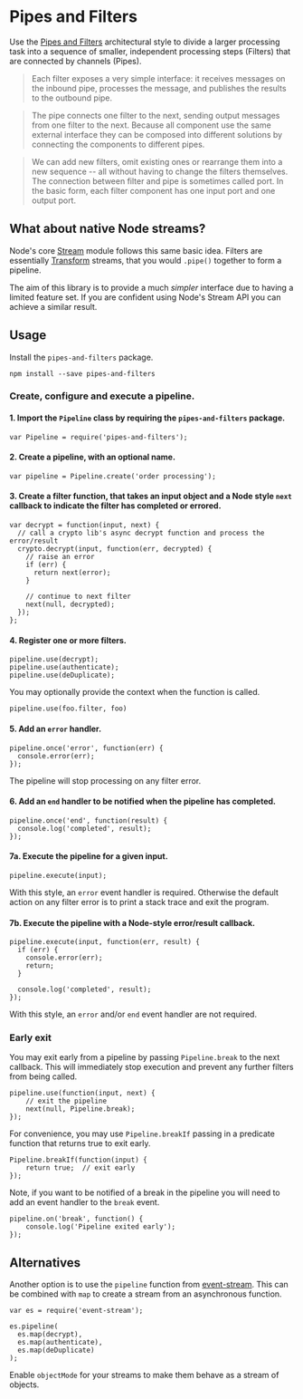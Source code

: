 # Pipes and Filters

Use the [Pipes and Filters](http://www.eaipatterns.com/PipesAndFilters.html) architectural style to divide a larger processing task into a sequence of smaller, independent processing steps (Filters) that are connected by channels (Pipes).

> Each filter exposes a very simple interface: it receives messages on the inbound pipe, processes the message, and publishes the results to the outbound pipe. 

> The pipe connects one filter to the next, sending output messages from one filter to the next. Because all component use the same external interface they can be composed into different solutions by connecting the components to different pipes. 

> We can add new filters, omit existing ones or rearrange them into a new sequence -- all without having to change the filters themselves. The connection between filter and pipe is sometimes called port. In the basic form, each filter component has one input port and one output port.

## What about native Node streams?

Node's core [Stream](http://nodejs.org/api/stream.html) module follows this same basic idea. Filters are essentially [Transform](http://nodejs.org/api/stream.html#stream_class_stream_transform_1) streams, that you would `.pipe()` together to form a pipeline. 

The aim of this library is to provide a much *simpler* interface due to having a limited feature set. If you are confident using Node's Stream API you can achieve a similar result.

## Usage

Install the `pipes-and-filters` package.

	npm install --save pipes-and-filters

### Create, configure and execute a pipeline.

#### 1. Import the `Pipeline` class by requiring the `pipes-and-filters` package.

	var Pipeline = require('pipes-and-filters');

#### 2. Create a pipeline, with an optional name.

	var pipeline = Pipeline.create('order processing');

#### 3. Create a filter function, that takes an input object and a Node style `next` callback to indicate the filter has completed or errored.

	var decrypt = function(input, next) {
	  // call a crypto lib's async decrypt function and process the error/result
	  crypto.decrypt(input, function(err, decrypted) {
	    // raise an error
	    if (err) {
	  	  return next(error);
	    }

	    // continue to next filter
	    next(null, decrypted);
	  }); 
	};

#### 4. Register one or more filters.

	pipeline.use(decrypt);
	pipeline.use(authenticate);
	pipeline.use(deDuplicate);

You may optionally provide the context when the function is called.

	pipeline.use(foo.filter, foo)

#### 5. Add an `error` handler.

	pipeline.once('error', function(err) {
	  console.error(err);
	});
	
The pipeline will stop processing on any filter error.

#### 6. Add an `end` handler to be notified when the pipeline has completed.

	pipeline.once('end', function(result) {
	  console.log('completed', result);
	});

#### 7a. Execute the pipeline for a given input.

	pipeline.execute(input);

With this style, an `error` event handler is required. Otherwise the default action on any filter error is to print a stack trace and exit the program.

#### 7b. Execute the pipeline with a Node-style error/result callback.

	pipeline.execute(input, function(err, result) {
	  if (err) {
	    console.error(err);
	    return;
	  }

	  console.log('completed', result);
	});

With this style, an `error` and/or `end` event handler are not required.

### Early exit

You may exit early from a pipeline by passing `Pipeline.break` to the next callback. This will immediately stop execution and prevent any further filters from being called.

   	pipeline.use(function(input, next) {
   		// exit the pipeline
   		next(null, Pipeline.break);
	});

For convenience, you may use `Pipeline.breakIf` passing in a predicate function that returns true to exit early.

	Pipeline.breakIf(function(input) {
		return true;  // exit early
	});

Note, if you want to be notified of a break in the pipeline you will need to add an event handler to the `break` event.

	pipeline.on('break', function() {
		console.log('Pipeline exited early');
	});

## Alternatives

Another option is to use the `pipeline` function from  [event-stream](https://github.com/dominictarr/event-stream#pipeline-stream1streamn). This can be combined with `map` to create a stream from an asynchronous function. 

 	var es = require('event-stream');
  
 	es.pipeline(
 	  es.map(decrypt),
 	  es.map(authenticate),
 	  es.map(deDuplicate)
 	);
 	
Enable `objectMode` for your streams to make them behave as a stream of objects.